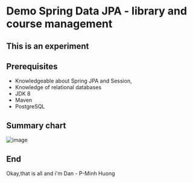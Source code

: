 
# Demo Spring Data JPA - library and course management

## This is an experiment

## Prerequisites
- Knowledgeable about Spring JPA and Session, 
- Knowledge of relational databases
- JDK 8
- Maven
- PostgreSQL
## Summary chart
<!--  
                                                    - src
                                                         - main
                                                               -* com.example.demo
                                                                     - modelTable 
                                                                          - util
                                                                                ---- EnrolmentId.java
                                                                             - Book.java
                                                                             - Course.java
                                                                             - Enrolment.java
                                                                             - Student.java 
                                                                             - StudentIdCard.java
                                                                     - reponsitory
                                                                             - StudentIdCardRepository.java
                                                                             - StudentRepository.java
                                                                      - DemoApplication.java
                                                         - resources
                                                                     -application.properties
                                                    - pom.xml
 -->
 
![image](https://user-images.githubusercontent.com/127305381/226135433-15ec982c-4c72-41cb-b639-f5adaac13455.png)


## End
Okay,that is all and i'm Dan - P-Minh Huong
